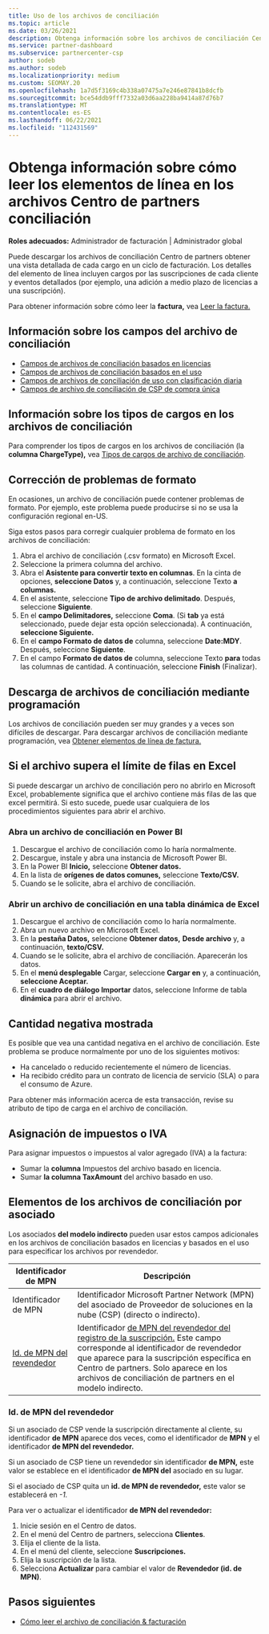 ```yaml
---
title: Uso de los archivos de conciliación
ms.topic: article
ms.date: 03/26/2021
description: Obtenga información sobre los archivos de conciliación Centro de partners y cómo interpretar las vistas detalladas de elementos de línea de los cargos de un ciclo de facturación determinado.
ms.service: partner-dashboard
ms.subservice: partnercenter-csp
author: sodeb
ms.author: sodeb
ms.localizationpriority: medium
ms.custom: SEOMAY.20
ms.openlocfilehash: 1a7d5f3169c4b338a07475a7e246e87841b8dcfb
ms.sourcegitcommit: bce54ddb9fff7332a03d6aa228ba9414a87d76b7
ms.translationtype: MT
ms.contentlocale: es-ES
ms.lasthandoff: 06/22/2021
ms.locfileid: "112431569"
---
```

# <a name="learn-how-to-read-the-line-items-in-your-partner-center-reconciliation-files"></a>Obtenga información sobre cómo leer los elementos de línea en los archivos Centro de partners conciliación

**Roles adecuados:** Administrador de facturación | Administrador global

Puede descargar los archivos de conciliación Centro de partners obtener una vista detallada de cada cargo en un ciclo de facturación. Los detalles del elemento de línea incluyen cargos por las suscripciones de cada cliente y eventos detallados (por ejemplo, una adición a medio plazo de licencias a una suscripción).

Para obtener información sobre cómo leer la **factura,** vea [Leer la factura.](read-your-bill.md)

## <a name="understand-reconciliation-file-fields"></a>Información sobre los campos del archivo de conciliación

- [Campos de archivos de conciliación basados en licencias](license-based-recon-files.md)
- [Campos de archivos de conciliación basados en el uso](usage-based-recon-files.md)
- [Campos de archivos de conciliación de uso con clasificación diaria](daily-rated-usage-recon-files.md)
- [Campos de archivo de conciliación de CSP de compra única](modern-invoice-reconciliation-file.md)

## <a name="understand-charge-types-in-reconciliation-files"></a>Información sobre los tipos de cargos en los archivos de conciliación

Para comprender los tipos de cargos en los archivos de conciliación (la **columna ChargeType),** vea [Tipos de cargos de archivo de conciliación](recon-file-charge-types.md).

## <a name="fix-formatting-issues"></a>Corrección de problemas de formato

En ocasiones, un archivo de conciliación puede contener problemas de formato. Por ejemplo, este problema puede producirse si no se usa la configuración regional en-US.

Siga estos pasos para corregir cualquier problema de formato en los archivos de conciliación:

1. Abra el archivo de conciliación (.csv formato) en Microsoft Excel.
2. Seleccione la primera columna del archivo.
3. Abra el **Asistente para convertir texto en columnas**. En la cinta de opciones, **seleccione Datos** y, a continuación, seleccione Texto **a columnas.**
4. En el asistente, seleccione **Tipo de archivo delimitado**. Después, seleccione **Siguiente**.
5. En el **campo Delimitadores,** seleccione **Coma**. (Si **tab** ya está seleccionado, puede dejar esta opción seleccionada). A continuación, **seleccione Siguiente.**
6. En el **campo Formato de datos de** columna, seleccione **Date:MDY**. Después, seleccione **Siguiente**.
7. En el campo **Formato de datos de** columna, seleccione Texto **para** todas las columnas de cantidad. A continuación, seleccione **Finish** (Finalizar).

## <a name="download-reconciliation-files-programmatically"></a>Descarga de archivos de conciliación mediante programación

Los archivos de conciliación pueden ser muy grandes y a veces son difíciles de descargar. Para descargar archivos de conciliación mediante programación, vea [Obtener elementos de línea de factura.](/partner-center/develop/get-invoiceline-items)

## <a name="if-your-file-exceeds-the-row-limit-in-excel"></a>Si el archivo supera el límite de filas en Excel

Si puede descargar un archivo de conciliación pero no abrirlo en Microsoft Excel, probablemente significa que el archivo contiene más filas de las que excel permitirá. Si esto sucede, puede usar cualquiera de los procedimientos siguientes para abrir el archivo.

### <a name="open-a-recon-file-in-power-bi"></a>Abra un archivo de conciliación en Power BI

1. Descargue el archivo de conciliación como lo haría normalmente.
2. Descargue, instale y abra una instancia de Microsoft Power BI.
3. En la Power BI **Inicio,** seleccione **Obtener datos.**
4. En la lista de **orígenes de datos comunes,** seleccione **Texto/CSV.**
5. Cuando se le solicite, abra el archivo de conciliación.

### <a name="open-a-recon-file-in-an-excel-pivot-table"></a>Abrir un archivo de conciliación en una tabla dinámica de Excel

1. Descargue el archivo de conciliación como lo haría normalmente.
2. Abra un nuevo archivo en Microsoft Excel.
3. En la **pestaña Datos,** seleccione **Obtener datos,** **Desde archivo** y, a continuación, **texto/CSV.**
4. Cuando se le solicite, abra el archivo de conciliación. Aparecerán los datos.
5. En el **menú desplegable** Cargar, seleccione **Cargar en** y, a continuación, **seleccione Aceptar.**
6. En el **cuadro de diálogo Importar** datos, seleccione Informe de tabla **dinámica** para abrir el archivo.

## <a name="negative-amount-displayed"></a>Cantidad negativa mostrada

Es posible que vea una cantidad negativa en el archivo de conciliación. Este problema se produce normalmente por uno de los siguientes motivos:

- Ha cancelado o reducido recientemente el número de licencias.
- Ha recibido crédito para un contrato de licencia de servicio (SLA) o para el consumo de Azure.

Para obtener más información acerca de esta transacción, revise su atributo de tipo de carga en el archivo de conciliación.

## <a name="map-taxes-or-vat"></a>Asignación de impuestos o IVA

Para asignar impuestos o impuestos al valor agregado (IVA) a la factura:

- Sumar la **columna** Impuestos del archivo basado en licencia.
- Sumar **la columna TaxAmount** del archivo basado en uso.

## <a name="itemize-reconciliation-files-by-partner"></a>Elementos de los archivos de conciliación por asociado

Los asociados **del modelo indirecto** pueden usar estos campos adicionales en los archivos de conciliación basados en licencias y basados en el uso para especificar los archivos por revendedor.

| Identificador de MPN | Descripción |
| ------ | ----------- |
| Identificador de MPN | Identificador Microsoft Partner Network (MPN) del asociado de Proveedor de soluciones en la nube (CSP) (directo o indirecto). |
| [Id. de MPN del revendedor](#reseller-mpn-id) | Identificador [de MPN del revendedor del registro de la suscripción.](#reseller-mpn-id) Este campo corresponde al identificador de revendedor que aparece para la suscripción específica en Centro de partners. Solo aparece en los archivos de conciliación de partners en el modelo indirecto. |

### <a name="reseller-mpn-id"></a>Id. de MPN del revendedor

Si un asociado de CSP vende la suscripción directamente al cliente, su identificador **de MPN** aparece dos veces, como el identificador de **MPN** y el identificador **de MPN del revendedor.**

Si un asociado de CSP tiene un revendedor sin identificador **de MPN,** este valor se establece en el identificador **de MPN del** asociado en su lugar.

Si el asociado de CSP quita un **id. de MPN de revendedor,** este valor se establecerá en *-1.*

Para ver o actualizar el identificador **de MPN del revendedor:**

1. Inicie sesión en el Centro de datos.
2. En el menú del Centro de partners, selecciona **Clientes**.
3. Elija el cliente de la lista.
4. En el menú del cliente, seleccione **Suscripciones.**
5. Elija la suscripción de la lista.
6. Selecciona **Actualizar** para cambiar el valor de **Revendedor (id. de MPN)**.

## <a name="next-steps"></a>Pasos siguientes

- [Cómo leer el archivo de conciliación & facturación](read-your-bill.md) 